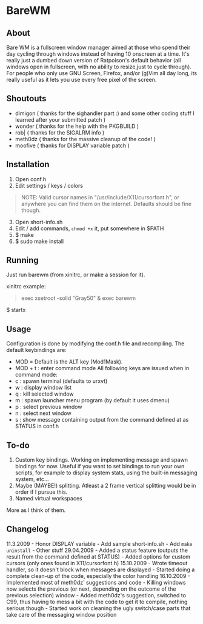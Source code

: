 # BareWM

## About

Bare WM is a fullscreen window manager aimed at those who spend their day cycling through windows instead of having 10 onscreen at a time.
It's really just a dumbed down version of Ratpoison's default behavior (all windows open in fullscreen, with no ability to resize,just to cycle through).
For people who only use GNU Screen, Firefox, and/or (g)Vim all day long, its really useful as it lets you use every free pixel of the screen.

## Shoutouts

- dimigon ( thanks for the sighandler part :) and some other coding stuff I learned after your submitted patch )
- wonder  ( thanks for the help with the PKGBUILD )
- rob|    ( thanks for the SIGALRM info )
- meth0dz ( thanks for the massive cleanup of the code! )
- moofive ( thanks for DISPLAY variable patch )

## Installation

1. Open conf.h
2. Edit settings / keys / colors
> NOTE: Valid cursor names in "/usr/include/X11/cursorfont.h", or anywhere you can find them on the internet. Defaults should be fine though.
3. Open short-info.sh
4. Edit / add commands, `chmod +x` it, put somewhere in $PATH
5. $ make
6. $ sudo make install

## Running

Just run barewm (from xinitrc, or make a session for it).

xinitrc example:
> exec xsetroot -solid "Gray50" &
> exec barewm

$ startx

## Usage

Configuration is done by modifying the conf.h file and recompiling.
The default keybindings are:
- MOD = Default is the ALT key (Mod1Mask).
- MOD + t : enter command mode
All following keys are issued when in command mode:
- c : spawn terminal (defaults to urxvt)
- w : display window list
- q : kill selected window
- m : spawn launcher menu program (by default it uses dmenu)
- p : select previous window
- n : select next window
- s : show message containing output from the command defined at as STATUS in conf.h

## To-do

1. Custom key bindings. Working on implementing message and spawn bindings for now. Useful if you want to set bindings to run your own scripts, for example to display system stats, using the built-in messaging system, etc...
2. Maybe (MAYBE!) splitting. Atleast a 2 frame vertical splitting would be in order if I pursue this.
3. Named virtual workspaces

More as I think of them.

## Changelog

11.3.2009  - Honor DISPLAY variable
           - Add sample short-info.sh
           - Add `make uninstall`
           - Other stuff
29.04.2009 - Added a status feature (outputs the result from the command defined at STATUS)
           - Added options for custom cursors (only ones found in X11/cursorfont.h)
15.10.2009 - Wrote timeout handler, so it doesn't block when messages are displayed
           - Started doing a complete clean-up of the code, especially the color handling
16.10.2009 - Implemented most of meth0dz' suggestions and code
           - Killing windows now selects the previous (or next, depending on the outcome
             of the previous selection) window
           - Added meth0dz's suggestion, switched to C99, thus having to mess a bit with the
             code to get it to compile, nothing serious though
           - Started work on cleaning the ugly switch/case parts that take care of the
             messaging window position
